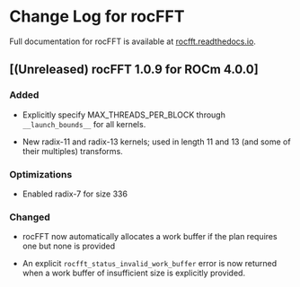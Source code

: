 # Change Log for rocFFT

Full documentation for rocFFT is available at [rocfft.readthedocs.io](https://rocfft.readthedocs.io/en/latest/).

## [(Unreleased) rocFFT 1.0.9 for ROCm 4.0.0]

### Added

- Explicitly specify MAX_THREADS_PER_BLOCK through `__launch_bounds__` for all
  kernels.

- New radix-11 and radix-13 kernels; used in length 11 and 13 (and
  some of their multiples) transforms.

### Optimizations

- Enabled radix-7 for size 336

### Changed

- rocFFT now automatically allocates a work buffer if the plan
  requires one but none is provided

- An explicit `rocfft_status_invalid_work_buffer` error is now
  returned when a work buffer of insufficient size is
  explicitly provided.

